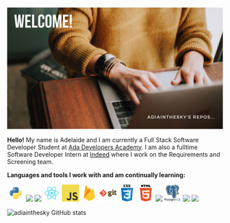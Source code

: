 ![header](https://github.com/adiainthesky/adiainthesky/blob/main/header.png)

**Hello!**  My name is Adelaide and I am currently a Full Stack Software Developer Student at [Ada Developers Academy](https://adadevelopersacademy.org/).  I am also a fulltime Software Developer Intern at [Indeed](https://indeed.com/) where I work on the Requirements and Screening team. 

**Languages and tools I work with and am continually learning:**

<code><img height="40" src="https://raw.githubusercontent.com/github/explore/80688e429a7d4ef2fca1e82350fe8e3517d3494d/topics/python/python.png"></code>
<code><img height="40" src="https://stickker.net/wp-content/uploads/2016/01/flask.svg_.png-300x300.png"></code>
<code><img height="40" src="https://logos-download.com/wp-content/uploads/2016/10/Java_logo.png"></code>
<code><img height="40" src="https://raw.githubusercontent.com/github/explore/80688e429a7d4ef2fca1e82350fe8e3517d3494d/topics/react/react.png"></code>
<code><img height="40" src="https://raw.githubusercontent.com/github/explore/80688e429a7d4ef2fca1e82350fe8e3517d3494d/topics/javascript/javascript.png"></code>
<code><img height="40" src="https://raw.githubusercontent.com/github/explore/80688e429a7d4ef2fca1e82350fe8e3517d3494d/topics/firebase/firebase.png"></code>
<code><img height="40" src="https://raw.githubusercontent.com/github/explore/80688e429a7d4ef2fca1e82350fe8e3517d3494d/topics/git/git.png"></code>
<code><img height="40" src="https://raw.githubusercontent.com/devicons/devicon/master/icons/css3/css3-original-wordmark.svg"></code>
<code><img height="40" src="https://raw.githubusercontent.com/devicons/devicon/master/icons/html5/html5-original-wordmark.svg"></code>
<code><img height="40" src="https://www.vectorlogo.zone/logos/getpostman/getpostman-icon.svg"></code>
<code><img height="40" src="https://raw.githubusercontent.com/devicons/devicon/master/icons/postgresql/postgresql-original-wordmark.svg"></code>
<code><img height="25" src="https://quintagroup.com/cms/python/images/sqlalchemy-logo.png/@@images/image.png"></code>
<code><img height="30" src="https://upload.wikimedia.org/wikipedia/commons/thumb/1/13/Leaflet_logo.svg/800px-Leaflet_logo.svg.png"></code>
  
![adiainthesky GitHub stats](https://github-readme-stats.vercel.app/api?username=adiainthesky&theme=synthwave&show_icons=true&count_private=true "adiainthesky' GutHub Stats")

<!-- ![Top Langs](https://github-readme-stats.vercel.app/api/top-langs/?username=adiainthesky&theme=synthwave "adiainthesky Top Languages Card") -->



<!-- - 🌱 I’m currently learning ...
- 👯 I’m looking to collaborate on ...
- 🤔 I’m looking for help with ...
- 💬 Ask me about ...
- 📫 How to reach me: ...
- 😄 Pronouns: she/her
- ⚡ Fun fact: ... -->

